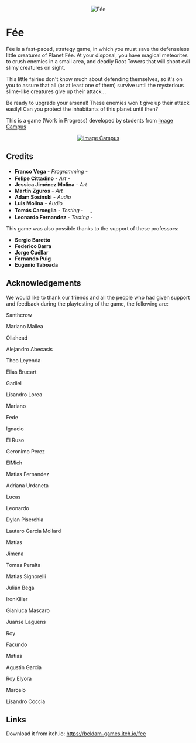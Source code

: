 <p align="center">
<img src="logo.png" alt="Fée"/>
</p>

# Fée

Fée is a fast-paced, strategy game, in which you must save the defenseless little creatures of Planet Fée. At your disposal, you have magical meteorites to crush enemies in a small area, and deadly Root Towers that will shoot evil slimy creatures on sight. 

This little fairies don't know much about defending themselves, so it's on you to assure that all (or at least one of them) survive until the mysterious slime-like creatures give up their attack... 

Be ready to upgrade your arsenal! These enemies won´t give up their attack easily! Can you protect the inhabitants of this planet until then?

This is a game (Work in Progress) developed by students from <a href="https://www.imagecampus.edu.ar/">Image Campus</a>

<p align="center">
  <a href="https://www.imagecampus.edu.ar/">
    <img src="logo-image-campus.png" alt="Image Campus"/>
  </a> 
</p>


## Credits

- **Franco Vega** - *Programming* - <a href="https://twitter.com/Frankvega1"><img height="16" width="16" src="https://unpkg.com/simple-icons@latest/icons/twitter.svg" /><a href="https://github.com/frankvega2010"><img height="16" width="16" src="https://unpkg.com/simple-icons@latest/icons/github.svg" /></a> <a href="https://frankvega.itch.io/"><img height="16" width="16" src="https://unpkg.com/simple-icons@1.20.0/icons/itch-dot-io.svg" /></a>
- **Felipe Cittadino** - *Art* - <a href="https://www.artstation.com/felipecittadino"><img height="16" width="16" src="https://unpkg.com/simple-icons@latest/icons/artstation.svg" /></a>
- **Jessica Jiménez Molina** - *Art*
- **Martín Zguros** - *Art*
- **Adam Sosinski** - *Audio*
- **Luis Molina** - *Audio*
- **Tomás Carceglia** - *Testing* - <a href="https://twitter.com/KryEdge"><img height="16" width="16" src="https://unpkg.com/simple-icons@latest/icons/twitter.svg" /> <a href="https://kryedge.itch.io/"><img height="16" width="16" src="https://unpkg.com/simple-icons@1.20.0/icons/itch-dot-io.svg" /></a>
- **Leonardo Fernandez** - *Testing* - <a href="https://github.com/Leeoofeer"><img height="16" width="16" src="https://unpkg.com/simple-icons@latest/icons/github.svg" /></a>

This game was also possible thanks to the support of these professors:

- **Sergio Baretto**
- **Federico Barra**
- **Jorge Cuéllar**
- **Fernando Puig**
- **Eugenio Taboada**


## Acknowledgements

We would like to thank our friends and all the people who had given support and feedback during the playtesting of the game, the following are:

Santhcrow

Mariano Mallea

Ollahead

Alejandro Abecasis

Theo Leyenda

Elias Brucart

Gadiel

Lisandro Lorea

Mariano

Fede

Ignacio

El Ruso

Geronimo Perez

ElMich

Matias Fernandez

Adriana Urdaneta

Lucas

Leonardo

Dylan Piserchia

Lautaro Garcia Mollard

Matías

Jimena

Tomas Peralta

Matias Signorelli

Julián Bega

IronKiller

Gianluca Mascaro

Juanse Laguens

Roy

Facundo

Matias

Agustin Garcia

Roy Elyora

Marcelo

Lisandro Coccia



## Links

Download it from itch.io: https://beldam-games.itch.io/fee
